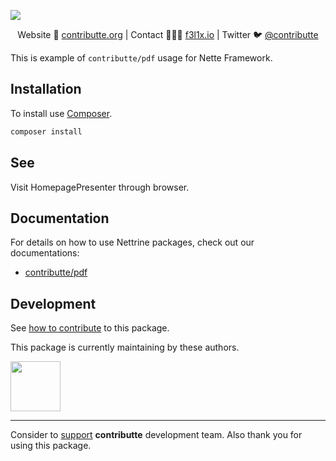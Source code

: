 ![](https://heatbadger.now.sh/github/readme/contributte/playground/)

<p align=center>
Website 🚀 <a href="https://contributte.org">contributte.org</a> | Contact 👨🏻‍💻 <a href="https://f3l1x.io">f3l1x.io</a> | Twitter 🐦 <a href="https://twitter.com/contributte">@contributte</a>
</p>

This is example of `contributte/pdf` usage for Nette Framework.

## Installation

To install use [Composer](https://getcomposer.org).

```bash
composer install
```

## See

Visit HomepagePresenter through browser.

## Documentation

For details on how to use Nettrine packages, check out our documentations:
- [contributte/pdf](https://contributte.org/packages/contributte/pdf.html)


## Development

See [how to contribute](https://contributte.org/contributing.html) to this package.

This package is currently maintaining by these authors.

<a href="https://github.com/petrparolek">
  <img width="80" height="80" src="https://avatars2.githubusercontent.com/u/6066243?v=3&s=80">
</a>

-----

Consider to [support](https://contributte.com/partners) **contributte** development team.
Also thank you for using this package.
